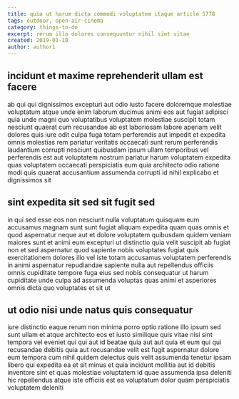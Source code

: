 ```yaml
---
title: quia ut harum dicta commodi voluptatem itaque article 5778
tags: outdoor, open-air-cinema
category: things-to-do
excerpt: rerum illo dolores consequuntur nihil sint vitae
created: 2019-01-10
author: author1
---
```


## incidunt et maxime reprehenderit ullam est facere

ab qui qui dignissimos excepturi aut odio iusto facere doloremque molestiae voluptatum atque unde enim laborum ducimus animi eos aut fugiat adipisci quia unde magni quo voluptatibus voluptatem molestiae suscipit totam nesciunt quaerat cum recusandae ab est laboriosam labore aperiam velit dolores quis iure odit culpa fuga totam perferendis aut impedit et expedita omnis molestias rem pariatur veritatis occaecati sunt rerum perferendis laudantium corrupti nesciunt quibusdam ipsum ullam temporibus vel perferendis est aut voluptatem nostrum pariatur harum voluptatem expedita quas voluptatem occaecati perspiciatis eum quia architecto odio ratione modi quis quaerat accusantium assumenda corrupti id nihil explicabo et dignissimos sit

## sint expedita sit sed sit fugit sed

in qui sed esse eos non nesciunt nulla voluptatum quisquam eum accusamus magnam sunt sunt fugiat aliquam expedita quam quas omnis et quod aspernatur neque aut et dolore voluptatem quibusdam quidem veniam maiores sunt et animi eum excepturi ut distinctio quia velit suscipit ab fugiat non et sed aspernatur quod sapiente nobis voluptates fugiat quis exercitationem dolores illo vel iste totam accusamus voluptatem perferendis in animi aspernatur repudiandae sapiente nulla aut repellendus officiis omnis cupiditate tempore fuga eius sed nobis consequatur ut harum cupiditate unde culpa ad assumenda voluptas quas animi et asperiores omnis dicta quo voluptates et sit ut

## ut odio nisi unde natus quis consequatur

iure distinctio eaque rerum non minima porro optio ratione illo ipsum sed sunt ullam et atque architecto eos et iusto similique quis vitae nisi sint tempora vel eveniet qui qui aut id beatae quia aut aut quia et eum qui qui recusandae debitis quia aut recusandae velit est fugit aspernatur dolore eum tempora cum nihil quidem delectus quis velit assumenda tenetur ipsam libero qui expedita ea et sit minus et quia incidunt mollitia aut id debitis inventore sint et quas molestiae voluptatem id quae assumenda ipsa deleniti hic repellendus atque iste officiis est ea voluptatum dolor quam perspiciatis voluptatem deleniti
